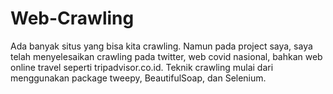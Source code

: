 # Web-Crawling
Ada banyak situs yang bisa kita crawling. Namun pada project saya, saya telah menyelesaikan crawling pada twitter, web covid nasional, bahkan web online travel seperti tripadvisor.co.id. Teknik crawling mulai dari menggunakan package tweepy, BeautifulSoap, dan Selenium.
